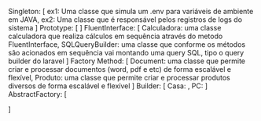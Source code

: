 Singleton: [
  ex1: Uma classe que simula um .env para variáveis de ambiente em JAVA,
  ex2: Uma classe que é responsável pelos registros de logs do sistema
]
Prototype: [
]
FluentInterface: [
  Calculadora: uma classe calculadora que realiza cálculos em sequência através do metodo FluentInterface,
  SQLQueryBuilder: uma classe que conforme os métodos são acionados em sequência vai montando uma query SQL, tipo o query builder do laravel 
]
Factory Method: [
  Document: uma classe que permite criar e processar documentos (word, pdf e etc) de forma escalável e flexível,
  Produto: uma classe que permite criar e processar produtos diversos de forma escalável e flexível
]
Builder: [
  Casa: ,
  PC:
]
AbstractFactory: [
  
]
